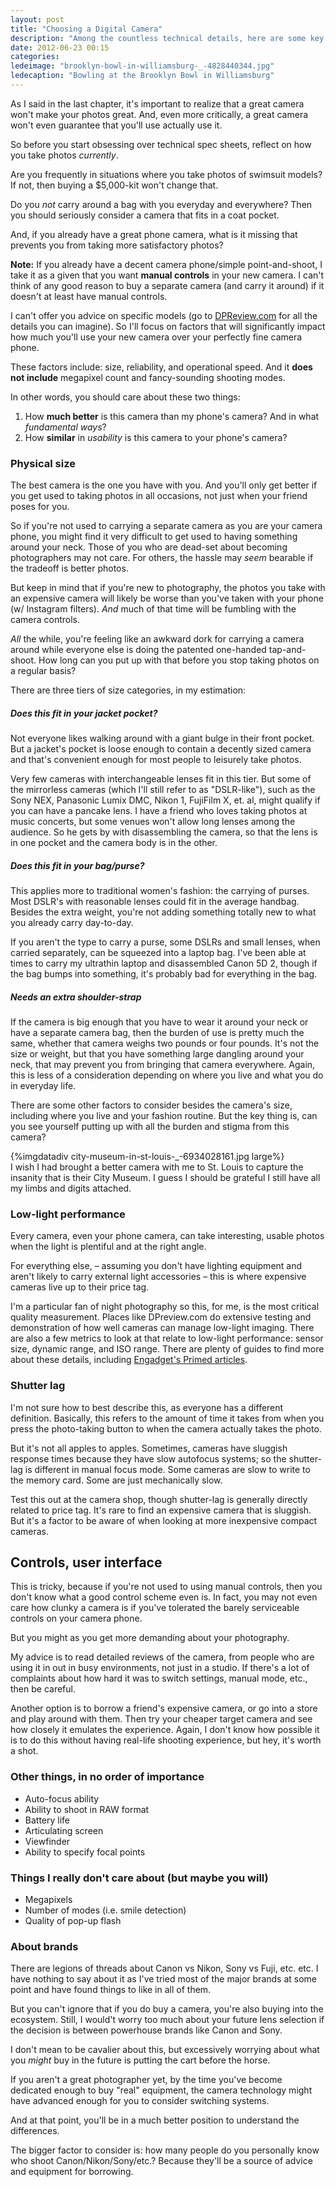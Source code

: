 ```yaml
---
layout: post
title: "Choosing a Digital Camera"
description: "Among the countless technical details, here are some key things to think about"
date: 2012-06-23 00:15
categories: 
ledeimage: "brooklyn-bowl-in-williamsburg-_-4828440344.jpg"
ledecaption: "Bowling at the Brooklyn Bowl in Williamsburg"
---
```



As I said in the last chapter, it's important to realize that a great camera won't make your photos great. And, even more critically, a great camera won't even guarantee that you'll use actually use it. 
<!--more-->

So before you start obsessing over technical spec sheets, reflect on how you take photos *currently*. 

Are you frequently in situations where you take photos of swimsuit models? If not, then buying a $5,000-kit won't change that. 

Do you *not* carry around a bag with you everyday and everywhere? Then you should seriously consider a camera that fits in a coat pocket. 

And, if you already have a great phone camera, what is it missing that prevents you from taking more satisfactory photos?


**Note:** If you already have a decent camera phone/simple point-and-shoot, I take it as a given that you want **manual controls** in your new camera. I can't think of any good reason to buy a separate camera (and carry it around) if it doesn't at least have manual controls.  


I can't offer you advice on specific models (go to <a href="http://dpreview.com">DPReview.com</a> for all the details you can imagine). So I'll focus on factors that will significantly impact how much you'll use your new camera over your perfectly fine camera phone. 


These factors include: size, reliability, and operational speed. And it **does not include** megapixel count and fancy-sounding shooting modes.
 
In other words, you should care about these two things:

1. How **much better** is this camera than my phone's camera? And in what *fundamental ways*?
2. How **similar** in *usability* is this camera to your phone's camera?




### Physical size
The best camera is the one you have with you. And you'll only get better if you get used to taking photos in all occasions, not just when your friend poses for you.

So if you're not used to carrying a separate camera as you are your camera phone, you might find it very difficult to get used to having something around your neck. Those of you who are dead-set about becoming photographers may not care. For others, the hassle may *seem* bearable if the tradeoff is better photos. 

But keep in mind that if you're new to photography, the photos you take with an expensive camera will likely be worse than you've taken with your phone (w/ Instagram filters). *And* much of that time will be fumbling with the camera controls. 

*All* the while, you're feeling like an awkward dork for carrying a camera around while everyone else is doing the patented one-handed tap-and-shoot. How long can you put up with that before you stop taking photos on a regular basis?



There are three tiers of size categories, in my estimation:

##### Does this fit in your jacket pocket?
Not everyone likes walking around with a giant bulge in their front pocket. But a jacket's pocket is loose enough to contain a decently sized camera and that's convenient enough for most people to leisurely take photos.

Very few cameras with interchangeable lenses fit in this tier. But some of the mirrorless cameras (which I'll still refer to as "DSLR-like"), such as the Sony NEX, Panasonic Lumix DMC, Nikon 1, FujiFilm X, et. al, might qualify if you can have a pancake lens. I have a friend who loves taking photos at music concerts, but some venues won't allow long lenses among the audience. So he gets by with disassembling the camera, so that the lens is in one pocket and the camera body is in the other.


##### Does this fit in your bag/purse?
This applies more to traditional women's fashion: the carrying of purses. Most DSLR's with reasonable lenses could fit in the average handbag. Besides the extra weight, you're not adding something totally new to what you already carry day-to-day.

If you aren't the type to carry a purse, some DSLRs and small lenses, when carried separately, can be squeezed into a laptop bag. I've been able at times to carry my ultrathin laptop and disassembled Canon 5D 2, though if the bag bumps into something, it's probably bad for everything in the bag.

##### Needs an extra shoulder-strap
If the camera is big enough that you have to wear it around your neck or have a separate camera bag, then the burden of use is pretty much the same, whether that camera weighs two pounds or four pounds. It's not the size or weight, but that you have something large dangling around your neck, that may prevent you from bringing that camera everywhere. Again, this is less of a consideration depending on where you live and what you do in everyday life.



There are some other factors to consider besides the camera's size, including where you live and your fashion routine. But the key thing is, can you see yourself putting up with all the burden and stigma from this camera?

<div class="wide feature imgwrap">
	{%imgdatadiv city-museum-in-st-louis-_-6934028161.jpg large%}
	<div class="caption">I wish I had brought a better camera with me to St. Louis to capture the insanity that is their City Museum. I guess I should be grateful I still have all my limbs and digits attached.</div>
</div>





### Low-light performance
Every camera, even your phone camera, can take interesting, usable photos when the light is plentiful and at the right angle.

For everything else, &ndash; assuming you don't have lighting equipment and aren't likely to carry external light accessories &ndash; this is where expensive cameras live up to their price tag.

I'm a particular fan of night photography so this, for me, is the most critical quality measurement. Places like DPreview.com do extensive testing and demonstration of how well cameras can manage low-light imaging. There are also a few metrics to look at that relate to low-light performance: sensor size, dynamic range, and ISO range. There are plenty of guides to find more about these details, including [Engadget's Primed articles](http://www.engadget.com/2011/12/16/engadget-primed-why-your-cameras-sensor-size-matters/ "Engadget Primed: Why your camera's sensor size matters -- Engadget").


### Shutter lag
I'm not sure how to best describe this, as everyone has a different definition. Basically, this refers to the amount of time it takes from when you press the photo-taking button to when the camera actually takes the photo.

But it's not all apples to apples. Sometimes, cameras have sluggish response times because they have slow autofocus systems; so the shutter-lag is different in manual focus mode. Some cameras are slow to write to the memory card. Some are just mechanically slow.

Test this out at the camera shop, though shutter-lag is generally directly related to price tag. It's rare to find an expensive camera that is sluggish. But it's a factor to be aware of when looking at more inexpensive compact cameras.

## Controls, user interface
This is tricky, because if you're not used to using manual controls, then you don't know what a good control scheme even is. In fact, you may not even care how clunky a camera is if you've tolerated the barely serviceable controls on your camera phone.

But you might as you get more demanding about your photography.

My advice is to read detailed reviews of the camera, from people who are using it in out in busy environments, not just in a studio. If there's a lot of complaints about how hard it was to switch settings, manual mode, etc., then be careful.

Another option is to borrow a friend's expensive camera, or go into a store and play around with them. Then try your cheaper target camera and see how closely it emulates the experience. Again, I don't know how possible it is to do this without having real-life shooting experience, but hey, it's worth a shot.


### Other things, in no order of importance

* Auto-focus ability
* Ability to shoot in RAW format
* Battery life
* Articulating screen
* Viewfinder
* Ability to specify focal points


### Things I really don't care about (but maybe you will)
* Megapixels
* Number of modes (i.e. smile detection)
* Quality of pop-up flash


### About brands
There are legions of threads about Canon vs Nikon, Sony vs Fuji, etc. etc. I have nothing to say about it as I've tried most of the major brands at some point and have found things to like in all of them.

But you can't ignore that if you do buy a camera, you're also buying into the ecosystem. Still, I would't worry too much about your future lens selection if the decision is between powerhouse brands like Canon and Sony.

I don't mean to be cavalier about this, but excessively worrying about what you *might* buy in the future is putting the cart before the horse. 

If you aren't a great photographer yet, by the time you've become dedicated enough to buy "real" equipment, the camera technology might have advanced enough for you to consider switching systems. 

And at that point, you'll be in a much better position to understand the differences.

The bigger factor to consider is: how many people do you personally know who shoot Canon/Nikon/Sony/etc.? Because they'll be a source of advice and equipment for borrowing.



